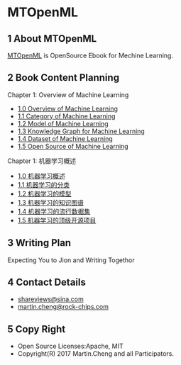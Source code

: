 # MTOpenML

## 1 About MTOpenML
[MTOpenML](https://github.com/MTMediaDev/MTOpenML) is OpenSource Ebook for  Mechine  Learning.

## 2 Book Content Planning

Chapter 1: Overview of Machine Learning
* [1.0 Overview of Machine Learning](../../book-open-ml-en/1-ml-overview/10-ml-overview.md)
* [1.1 Category of Machine Learning](../../book-open-ml-en/1-ml-overview/11-ml-classification.md)
* [1.2 Model of Machine Learning](../../book-open-ml-en/1-ml-overview/12-ml-model.md)
* [1.3 Knowledge Graph for Machine Learning](../../book-open-ml-en/1-ml-overview/13-ml-knowledge-graph.md)
* [1.4 Dataset of Machine Learning](../../book-open-ml-en/1-ml-overview/14-ml-dataset.md)
* [1.5 Open Source of Machine Learning](../../book-open-ml-en/1-ml-overview/15-ml-open-source.md)

Chapter 1: 机器学习概述
* [1.0 机器学习概述](../../book-open-ml-cn/1-ml-overview/10-ml-overview.md)
* [1.1 机器学习的分类](../../book-open-ml-cn/1-ml-overview/11-ml-classification.md)
* [1.2 机器学习的模型](../../book-open-ml-cn/1-ml-overview/12-ml-model.md)
* [1.3 机器学习的知识图谱](../../book-open-ml-cn/1-ml-overview/1-ml-overview/13-ml-knowledge-graph.md)
* [1.4 机器学习的流行数据集](../../book-open-ml-cn/1-ml-overview/14-ml-dataset.md)
* [1.5 机器学习的顶级开源项目](../../book-open-ml-cn/1-ml-overview/15-ml-open-source.md)

## 3 Writing Plan
Expecting You to Jion and Writing Togethor

## 4 Contact Details
* shareviews@sina.com
* martin.cheng@rock-chips.com

## 5 Copy Right
* Open Source Licenses:Apache, MIT
* Copyright(R) 2017 Martin.Cheng and all Participators.
